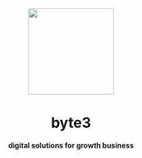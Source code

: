 <div align="center">
  <img height="170x" src="https://raw.githubusercontent.com/byte3-cloud/branding/main/logo_minimal%401024.png" />

  <h1>byte3</h1>

  <p>
    <strong>digital solutions for growth business</strong>
  </p>

</div>
